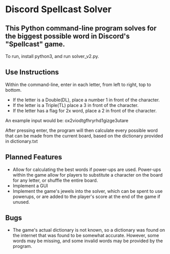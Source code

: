 # Discord Spellcast Solver

## This Python command-line program solves for the biggest possible word in Discord's "Spellcast" game.

To run, install python3, and run solver_v2.py.

## Use Instructions

Within the command-line, enter in each letter, from left to right, top to bottom.
- If the letter is a Double(DL), place a number 1 in front of the character.
- If the letter is a Triple(TL) place a 3 in front of the character.
- If the letter has a flag for 2x word, place a 2 in front of the character.

An example input would be: 
ox2viodtgfhryrhd1gizge3utare

After pressing enter, the program will then calculate every possible word that can be made from the current board, based on the dictionary provided in dictionary.txt

## Planned Features
- Allow for calculating the best words if power-ups are used. Power-ups within the game allow for players to substitute a character on the board for any letter, or shuffle the entire board.
- Implement a GUI
- Implement the game's jewels into the solver, which can be spent to use powerups, or are added to the player's score at the end of the game if unused.

## Bugs
- The game's actual dictionary is not known, so a dictionary was found on the internet that was found to be somewhat accurate. However, some words may be missing, and some invalid words may be provided by the program.
  
